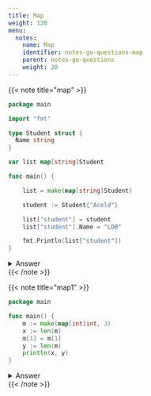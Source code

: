 ```yaml
---
title: Map
weight: 120
menu:
  notes:
    name: Map
    identifier: notes-go-questions-map
    parent: notes-go-questions
    weight: 20
---
```


{{< note title="map" >}}

```go
package main

import "fmt"

type Student struct {
  Name string
}

var list map[string]Student

func main() {

	list = make(map[string]Student)

	student := Student{"Aceld"}

	list["student"] = student
	list["student"].Name = "LDB"

	fmt.Println(list["student"])
}
```

<details>
<summary>Answer</summary>
<pre><a href="https://go.dev/play/p/gkPDhQyDAQW" target="_blank">Try it</a>
<code class="language-shell">compilation error
cannot assign to struct field list["student"].Name in map
</code></pre></details>
{{< /note >}}



{{< note title="map1" >}}

```go
package main

func main() {
	m := make(map[int]int, 3)
	x := len(m)
	m[1] = m[1]
	y := len(m)
	println(x, y)
}
```

<details>
<summary>Answer</summary>
<pre><a href="https://go.dev/play/p/OM5SjB_pob2" target="_blank">Try it</a>
<code class="language-shell">0 1
</code></pre></details>
{{< /note >}}
